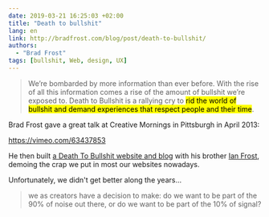 ```yaml
---
date: 2019-03-21 16:25:03 +02:00
title: "Death to bullshit"
lang: en
link: http://bradfrost.com/blog/post/death-to-bullshit/
authors:
  - "Brad Frost"
tags: [bullshit, Web, design, UX]
---
```


> We’re bombarded by more information than ever before. With the rise of all this information comes a rise of the amount of bullshit we’re exposed to. Death to Bullshit is a rallying cry to <mark>rid the world of bullshit and demand experiences that respect people and their time</mark>.

Brad Frost gave a great talk at Creative Mornings in Pittsburgh in April 2013:

https://vimeo.com/63437853

He then built [a Death To Bullshit website and blog](http://deathtobullshit.com/) with his brother [Ian Frost](http://ianfrostweather.com/), demoing the crap we put in most our websites nowadays.

Unfortunately, we didn't get better along the years…

> we as creators have a decision to make: do we want to be part of the 90% of noise out there, or do we want to be part of the 10% of signal?
